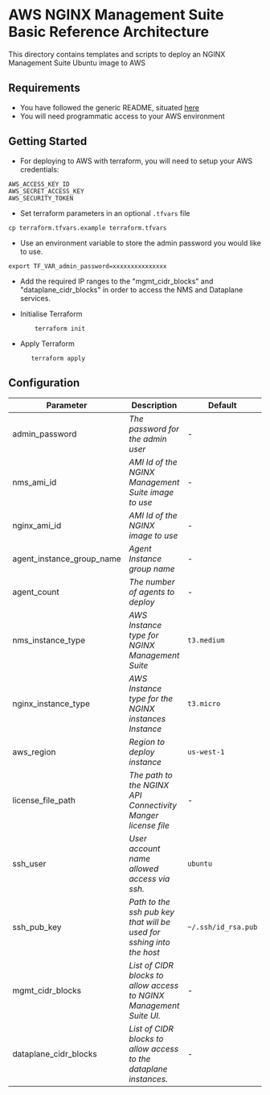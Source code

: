 # AWS NGINX Management Suite Basic Reference Architecture

This directory contains templates and scripts to deploy an NGINX Management Suite Ubuntu image to AWS

## Requirements

- You have followed the generic README, situated [here](../../README.md)
- You will need programmatic access to your AWS environment

## Getting Started

- For deploying to AWS with terraform, you will need to setup your AWS credentials:

```shell
AWS_ACCESS_KEY_ID
AWS_SECRET_ACCESS_KEY
AWS_SECURITY_TOKEN
```

- Set terraform parameters in an optional `.tfvars` file

```shell
cp terraform.tfvars.example terraform.tfvars
```

- Use an environment variable to store the admin password you would like to use.

```
export TF_VAR_admin_password=xxxxxxxxxxxxxxx
```

- Add the required IP ranges to the "mgmt_cidr_blocks" and "dataplane_cidr_blocks" in order to access the NMS and Dataplane services.

- Initialise Terraform

  ```shell
      terraform init
  ```

- Apply Terraform

  ```shell
     terraform apply
  ```

## Configuration

| Parameter                 | Description                                                                                                                                                                                                                                            | Default             | Required |
| ------------------------- | ------------------------------------------------------------------------------------------------------------------------------------------------------------------------------------------------------------------------------------------------------ | ------------------- | -------- |
| admin_password            | _The password for the admin user_                                                                                                                                                                                                                      | -                   | Yes      |
| nms_ami_id                | _AMI Id of the NGINX Management Suite image to use_                                                                                                                                                                                                    | -                   | Yes      |
| nginx_ami_id              | _AMI Id of the NGINX image to use_                                                                                                                                                                                                                     | -                   | Yes      |
| agent_instance_group_name | _Agent Instance group name_                                                                                                                                                                                                                            | -                   | Yes      |
| agent_count               | _The number of agents to deploy_                                                                                                                                                                                                                       | -                   | No       |
| nms_instance_type         | _AWS Instance type for NGINX Management Suite_                                                                                                                                                                                                         | `t3.medium`         | No       |
| nginx_instance_type       | _AWS Instance type for the NGINX instances Instance_                                                                                                                                                                                                   | `t3.micro`          | No       |
| aws_region                | _Region to deploy instance_                                                                                                                                                                                                                            | `us-west-1`         | No       |
| license_file_path         | _The path to the NGINX API Connectivity Manger license file_                                                                                                                                                                                           | -                   | Yes      |
| ssh_user                  | _User account name allowed access via ssh._                                                                                                                                                                                                            | `ubuntu`            | No       |
| ssh_pub_key               | _Path to the ssh pub key that will be used for sshing into the host_                                                                                                                                                                                   | `~/.ssh/id_rsa.pub` | No       |
| mgmt_cidr_blocks          | _List of CIDR blocks to allow access to NGINX Management Suite UI._                                                                                                                                                                                    | -                   | No       |
| dataplane_cidr_blocks     | _List of CIDR blocks to allow access to the dataplane instances._                                                                                                                                                                                      | -                   | No       |
